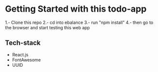 # Getting Started with this todo-app

1.- Clone this repo
2.- cd into ebalance
3.- run "npm install"
4.- then go to the browser and start testing this web app

## Tech-stack

- React.js
- FontAwesome
- UUID
